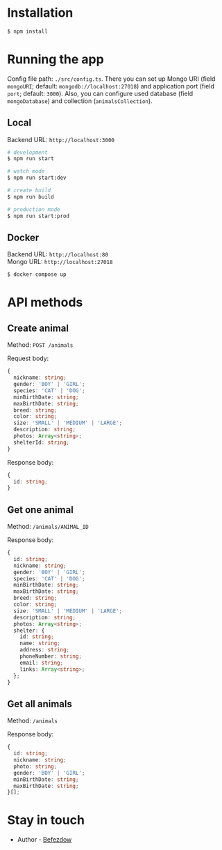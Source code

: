 # Installation

```bash
$ npm install
```

# Running the app

Config file path: `./src/config.ts`. 
There you can set up Mongo URI (field `mongoURI`; default: `mongodb://localhost:27018`) and application port (field `port`; default: `3000`).
Also, you can configure used database (field `mongoDatabase`) and collection (`animalsCollection`).

## Local

Backend URL: `http://localhost:3000`

```bash
# development
$ npm run start

# watch mode
$ npm run start:dev

# create build
$ npm run build

# production mode
$ npm run start:prod
```

## Docker

Backend URL: `http://localhost:80`<br />
Mongo URL: `http://localhost:27018`

```bash
$ docker compose up
```

# API methods

## Create animal

Method: `POST /animals`

Request body:
```typescript
{
  nickname: string;
  gender: 'BOY' | 'GIRL';
  species: 'CAT' | 'DOG';
  minBirthDate: string;
  maxBirthDate: string;
  breed: string;
  color: string;
  size: 'SMALL' | 'MEDIUM' | 'LARGE';
  description: string;
  photos: Array<string>;
  shelterId: string;
}
```

Response body:
```typescript
{
  id: string;
}
```

## Get one animal

Method: `/animals/ANIMAL_ID`

Response body:
```typescript
{
  id: string;
  nickname: string;
  gender: 'BOY' | 'GIRL';
  species: 'CAT' | 'DOG';
  minBirthDate: string;
  maxBirthDate: string;
  breed: string;
  color: string;
  size: 'SMALL' | 'MEDIUM' | 'LARGE';
  description: string;
  photos: Array<string>;
  shelter: {
    id: string;
    name: string;
    address: string;
    phoneNumber: string;
    email: string;
    links: Array<string>;
  };
}
```

## Get all animals

Method: `/animals`

Response body:
```typescript
{
  id: string;
  nickname: string;
  photo: string;
  gender: 'BOY' | 'GIRL';
  minBirthDate: string;
  maxBirthDate: string;
}[];
```

# Stay in touch

- Author - [Befezdow](https://github.com/Befezdow)
